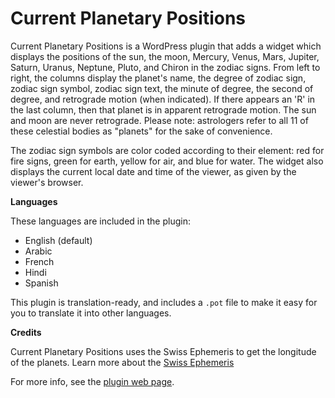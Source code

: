 Current Planetary Positions
===========================

Current Planetary Positions is a WordPress plugin that adds a widget which displays the positions of the sun, the moon, Mercury, Venus, Mars, Jupiter, Saturn, Uranus, Neptune, Pluto, and Chiron in the zodiac signs. From left to right, the columns display the planet's name, the degree of zodiac sign, zodiac sign symbol, zodiac sign text, the minute of degree, the second of degree, and retrograde motion (when indicated). If there appears an 'R' in the last column, then that planet is in apparent retrograde motion. The sun and moon are never retrograde. Please note: astrologers refer to all 11 of these celestial bodies as "planets" for the sake of convenience.

The zodiac sign symbols are color coded according to their element: red for fire signs, green for earth, yellow for air, and blue for water. The widget also displays the current local date and time of the viewer, as given by the viewer's browser. 


**Languages**

These languages are included in the plugin:

- English (default)
- Arabic
- French
- Hindi
- Spanish

This plugin is translation-ready, and includes a `.pot` file to make it easy for you to translate it into other languages.


**Credits**

Current Planetary Positions uses the Swiss Ephemeris to get the longitude of the planets. Learn more about the [Swiss Ephemeris](http://www.astro.com/swisseph/swephinfo_e.htm)

For more info, see the [plugin web page](http://isabelcastillo.com/docs/category/current-planetary-positions-wordpress-plugin).
